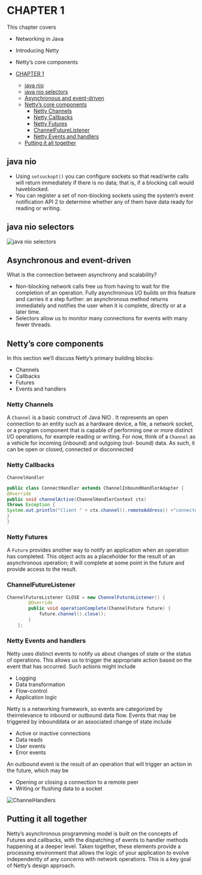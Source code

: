 # CHAPTER 1

This chapter covers

- Networking in Java
- Introducing Netty
- Netty’s core components

- [CHAPTER 1](#chapter-1)
  - [java nio](#java-nio)
  - [java nio selectors](#java-nio-selectors)
  - [Asynchronous and event-driven](#asynchronous-and-event-driven)
  - [Netty’s core components](#nettys-core-components)
    - [Netty Channels](#netty-channels)
    - [Netty Callbacks](#netty-callbacks)
    - [Netty Futures](#netty-futures)
    - [ChannelFutureListener](#channelfuturelistener)
    - [Netty Events and handlers](#netty-events-and-handlers)
  - [Putting it all together](#putting-it-all-together)

## java nio

- Using `setsockopt()` you can configure sockets so that read/write calls will return immediately if there is no data; that is, if a blocking call would haveblocked.
- You can register a set of non-blocking sockets using the system’s event notification API 2 to determine whether any of them have data ready for reading or writing.

## java nio selectors

![java nio selectors](images/java-nio-selector.png)

## Asynchronous and event-driven

What is the connection between asynchrony and scalability?

- Non-blocking network calls free us from having to wait for the completion of an operation. Fully asynchronous I/O builds on this feature and carries it a step further: an asynchronous method returns immediately and notifies the user when it is complete, directly or at a later time.
- Selectors allow us to monitor many connections for events with many fewer threads.

## Netty’s core components

In this section we’ll discuss Netty’s primary building blocks:

- Channels
- Callbacks
- Futures
- Events and handlers

### Netty Channels

A `Channel` is a basic construct of Java NIO . It represents
an open connection to an entity such as a hardware device, a file, a
network socket, or a program component that is capable of performing
one or more distinct I/O operations, for example reading or writing.
For now, think of a `Channel` as a vehicle for incoming (inbound) and outgoing (out-
bound) data. As such, it can be open or closed, connected or disconnected

### Netty Callbacks

`ChannelHandler`

```java
public class ConnectHandler extends ChannelInboundHandlerAdapter {
@Override
public void channelActive(ChannelHandlerContext ctx)
throws Exception {
System.out.println("Client " + ctx.channel().remoteAddress() +"connected");
}
}
```

### Netty Futures

A `Future` provides another way to notify an application when an operation has completed.
This object acts as a placeholder for the result of an asynchronous operation;
it will complete at some point in the future and provide access to the result.

### ChannelFutureListener

```java
ChannelFutureListener CLOSE = new ChannelFutureListener() {
        @Override
        public void operationComplete(ChannelFuture future) {
            future.channel().close();
        }
    };
```

### Netty Events and handlers

Netty uses distinct events to notify us about changes of state or the status of operations.
This allows us to trigger the appropriate action based on the event that has
occurred. Such actions might include

- Logging
- Data transformation
- Flow-control
- Application logic

Netty is a networking framework, so events are categorized by theirrelevance to inbound or outbound data flow. Events that may be triggered by inbounddata or an associated change of state include

- Active or inactive connections
- Data reads
- User events
- Error events

An outbound event is the result of an operation that will trigger an action in the future, which may be

- Opening or closing a connection to a remote peer
- Writing or flushing data to a socket

![ChannelHandlers](./images/ChannelHandlers.png)

## Putting it all together

Netty’s asynchronous programming model is built on the concepts of Futures and callbacks, with the dispatching of events to handler methods happening at a deeper level. Taken together, these elements provide a processing environment that allows the logic of your application to evolve independently of any concerns with network operations. This is a key goal of Netty’s design approach.
